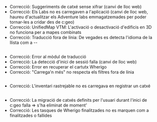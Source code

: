 ##
- Correcció: Suggeriments de catxé sense xifrar (canvi de lloc web)
- Correcció: Els Labs no es carregaven a l'aplicació (canvi de lloc web, haureu d'actualitzar els Adventure labs emmagatzemades per poder tornar-les a cridar des de c:geo)
- Correcció: UnifiedMap VTM: L'activació o desactivació d'edificis en 3D no funciona per a mapes combinats
- Correcció: Traducció fora de línia: De vegades es detecta l'idioma de la llista com a --

##
- Correcció: Error al mòdul de traducció
- Correcció: La detecció d'inici de sessió falla (canvi de lloc web)
- Correcció: Error en recuperar el cartutx Wherigo
- Correcció: "Carrega'n més" no respecta els filtres fora de línia

##
- Correcció: L'inventari rastrejable no es carregava en registrar un catxé

##
- Correcció: La migració de catxés definits per l'usuari durant l'inici de c:geo falla => s'ha eliminat de moment'
- Correcció: Les tasques de Wherigo finalitzades no es marquen com a finalitzades o fallides





